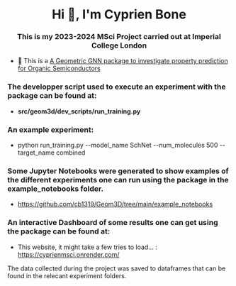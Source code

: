 <h1 align="center">Hi 👋, I'm Cyprien Bone</h1>
<h3 align="center">This is my 2023-2024 MSci Project carried out at Imperial College London</h3>

- 🔭 This is a [A Geometric GNN package to investigate property prediction for Organic Semiconductors](https://github.com/cb1319/Geom3D/)

<h3 align="left">The developper script used to execute an experiment with the package can be found at:</h3>

- **src/geom3d/dev_scripts/run_training.py**
<p align="left">
</p>

<h3 align="left">An example experiment:</h3>

- python run_training.py --model_name SchNet --num_molecules 500 --target_name combined
<p align="left">
</p>

<h3 align="left">Some Jupyter Notebooks were generated to show examples of the different experiments one can run using the package in the example_notebooks folder.</h3>

- https://github.com/cb1319/Geom3D/tree/main/example_notebooks
<p align="left">
</p>
</p>

<h3 align="left">An interactive Dashboard of some results one can get using the package can be found at:</h3>

- This website, it might take a few tries to load... : https://cyprienmsci.onrender.com/
<p align="left">
</p>
</p>


The data collected during the project was saved to dataframes that can be found in the relecant experiment folders.

